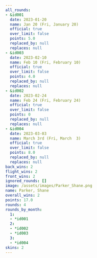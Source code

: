 ```yaml
---
all_rounds:
- &id001
  date: 2023-01-20
  name: Jan 20 (Fri, January 20)
  official: true
  over_limit: false
  points: 5.0
  replaced_by: null
  replaces: null
- &id003
  date: 2023-02-10
  name: Feb 10 (Fri, February 10)
  official: true
  over_limit: false
  points: 4.0
  replaced_by: null
  replaces: null
- &id002
  date: 2023-02-24
  name: Feb 24 (Fri, February 24)
  official: true
  over_limit: false
  points: 0
  replaced_by: null
  replaces: null
- &id004
  date: 2023-03-03
  name: March 3rd (Fri, March  3)
  official: true
  over_limit: false
  points: 8.0
  replaced_by: null
  replaces: null
back_wins: 2
flight_wins: 2
front_wins: 2
ignored_rounds: []
image: /assets/images/Parker_Shane.png
name: Parker, Shane
overall_wins: 2
points: 17.0
rounds: 4
rounds_by_month:
  1:
  - *id001
  2:
  - *id002
  - *id003
  3:
  - *id004
skins: 2
---
```

